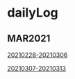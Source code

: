 # dailyLog

## MAR2021

[20210228-20210306](https://github.com/EdwardTex/dailyLog/blob/main/20210228-20210306.md)

[20210307-20210313](https://github.com/EdwardTex/dailyLog/blob/main/20210307-20210313.md)
